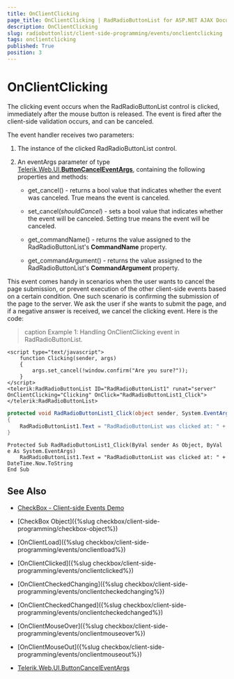 ```yaml
---
title: OnClientClicking
page_title: OnClientClicking | RadRadioButtonList for ASP.NET AJAX Documentation
description: OnClientClicking
slug: radiobuttonlist/client-side-programming/events/onclientclicking
tags: onclientclicking
published: True
position: 3
---
```


# OnClientClicking

The clicking event occurs when the RadRadioButtonList control is clicked, immediately after the mouse button is released. The event is fired after the client-side validation occurs, and can be canceled.

The event handler receives two parameters:

1. The instance of the clicked RadRadioButtonList control.

1. An eventArgs parameter of type [Telerik.Web.UI.**ButtonCancelEventArgs**](http://docs.telerik.com/devtools/aspnet-ajax/api/client/args/Telerik.Web.UI.ButtonCancelEventArgs), containing the following properties and methods:

	* get_cancel() - returns a bool value that indicates whether the event was canceled. True means the event is canceled.

	* set_cancel(*shouldCancel*) - sets a bool value that indicates whether the event will be canceled. Setting true means the event will be canceled.

	* get_commandName() - returns the value assigned to the RadRadioButtonList's **CommandName** property.

	* get_commandArgument() - returns the value assigned to the RadRadioButtonList's **CommandArgument** property.

This event comes handy in scenarios when the user wants to cancel the page submission, or prevent execution of the other client-side events based on a certain condition. One such scenario is confirming the submission of the page to the server. We ask the user if she wants to submit the page, and if a negative answer is received, we cancel the clicking event. Here is the code:

>caption Example 1: Handling OnClientClicking event in RadRadioButtonList.

````ASP.NET
<script type="text/javascript">
	function Clicking(sender, args)
	{
		args.set_cancel(!window.confirm("Are you sure?"));
	}
</script>
<telerik:RadRadioButtonList ID="RadRadioButtonList1" runat="server" OnClientClicking="Clicking" OnClick="RadRadioButtonList1_Click">
</telerik:RadRadioButtonList>
````

````C#
protected void RadRadioButtonList1_Click(object sender, System.EventArgs e)
{
	RadRadioButtonList1.Text = "RadRadioButtonList was clicked at: " + DateTime.Now.ToString();
}
````
````VB
Protected Sub RadRadioButtonList1_Click(ByVal sender As Object, ByVal e As System.EventArgs)
	RadRadioButtonList1.Text = "RadRadioButtonList was clicked at: " + DateTime.Now.ToString
End Sub
````

## See Also

 * [CheckBox - Client-side Events Demo](http://demos.telerik.com/aspnet-ajax/checkbox/client-side-api/client-side-events/defaultcs.aspx)

 * [CheckBox Object]({%slug checkbox/client-side-programming/checkbox-object%})
 
 * [OnClientLoad]({%slug checkbox/client-side-programming/events/onclientload%})
 
 * [OnClientClicked]({%slug checkbox/client-side-programming/events/onclientclicked%})
 
 * [OnClientCheckedChanging]({%slug checkbox/client-side-programming/events/onclientcheckedchanging%})

 * [OnClientCheckedChanged]({%slug checkbox/client-side-programming/events/onclientcheckedchanged%})
 
 * [OnClientMouseOver]({%slug checkbox/client-side-programming/events/onclientmouseover%})
 
 * [OnClientMouseOut]({%slug checkbox/client-side-programming/events/onclientmouseout%})
 
 * [Telerik.Web.UI.ButtonCancelEventArgs](http://docs.telerik.com/devtools/aspnet-ajax/api/client/args/Telerik.Web.UI.ButtonCancelEventArgs)

